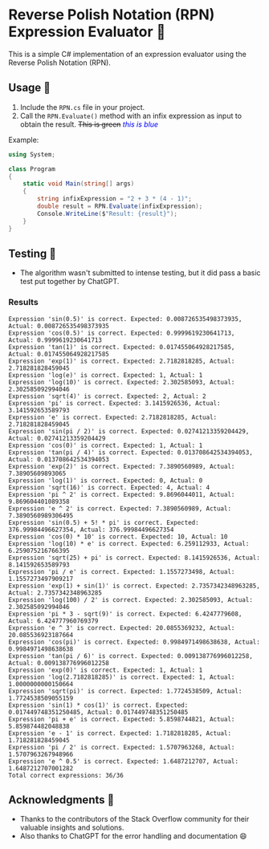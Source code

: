 <style>
    // resets
    s { text-decoration:none; } //strike-through
    em { font-style: normal; font-weight: bold; } //italic emphasis
    
    
    // colors
    s { color: green }
    em { color: blue }
</style>

# Reverse Polish Notation (RPN) Expression Evaluator 🧮

This is a simple C# implementation of an expression evaluator using the Reverse Polish Notation (RPN).

## Usage 🚀

1. Include the `RPN.cs` file in your project.
2. Call the `RPN.Evaluate()` method with an infix expression as input to obtain the result.
~~This is green~~
_this is blue_

Example:

```csharp
using System;

class Program
{
    static void Main(string[] args)
    {
        string infixExpression = "2 + 3 * (4 - 1)";
        double result = RPN.Evaluate(infixExpression);
        Console.WriteLine($"Result: {result}");
    }
}
```

## Testing 🧪

- The algorithm wasn't submitted to intense testing, but it did pass a basic test put together by ChatGPT.

### Results
```
Expression 'sin(0.5)' is correct. Expected: 0.008726535498373935, Actual: 0.008726535498373935
Expression 'cos(0.5)' is correct. Expected: 0.9999619230641713, Actual: 0.9999619230641713
Expression 'tan(1)' is correct. Expected: 0.017455064928217585, Actual: 0.017455064928217585
Expression 'exp(1)' is correct. Expected: 2.7182818285, Actual: 2.718281828459045
Expression 'log(e)' is correct. Expected: 1, Actual: 1
Expression 'log(10)' is correct. Expected: 2.302585093, Actual: 2.302585092994046
Expression 'sqrt(4)' is correct. Expected: 2, Actual: 2
Expression 'pi' is correct. Expected: 3.1415926536, Actual: 3.141592653589793
Expression 'e' is correct. Expected: 2.7182818285, Actual: 2.718281828459045
Expression 'sin(pi / 2)' is correct. Expected: 0.02741213359204429, Actual: 0.02741213359204429
Expression 'cos(0)' is correct. Expected: 1, Actual: 1
Expression 'tan(pi / 4)' is correct. Expected: 0.013708642534394053, Actual: 0.013708642534394053
Expression 'exp(2)' is correct. Expected: 7.3890560989, Actual: 7.38905609893065
Expression 'log(1)' is correct. Expected: 0, Actual: 0
Expression 'sqrt(16)' is correct. Expected: 4, Actual: 4
Expression 'pi ^ 2' is correct. Expected: 9.8696044011, Actual: 9.869604401089358
Expression 'e ^ 2' is correct. Expected: 7.3890560989, Actual: 7.3890560989306495
Expression 'sin(0.5) + 5! * pi' is correct. Expected: 376.99984496627354, Actual: 376.99984496627354
Expression 'cos(0) * 10' is correct. Expected: 10, Actual: 10
Expression 'log(10) * e' is correct. Expected: 6.259112933, Actual: 6.259075216766395
Expression 'sqrt(25) + pi' is correct. Expected: 8.1415926536, Actual: 8.141592653589793
Expression 'pi / e' is correct. Expected: 1.1557273498, Actual: 1.1557273497909217
Expression 'exp(1) + sin(1)' is correct. Expected: 2.7357342348963285, Actual: 2.7357342348963285
Expression 'log(100) / 2' is correct. Expected: 2.302585093, Actual: 2.302585092994046
Expression 'pi * 3 - sqrt(9)' is correct. Expected: 6.4247779608, Actual: 6.424777960769379
Expression 'e ^ 3' is correct. Expected: 20.0855369232, Actual: 20.085536923187664
Expression 'cos(pi)' is correct. Expected: 0.9984971498638638, Actual: 0.9984971498638638
Expression 'tan(pi / 6)' is correct. Expected: 0.009138776996012258, Actual: 0.009138776996012258
Expression 'exp(0)' is correct. Expected: 1, Actual: 1
Expression 'log(2.7182818285)' is correct. Expected: 1, Actual: 1.0000000000150664
Expression 'sqrt(pi)' is correct. Expected: 1.7724538509, Actual: 1.7724538509055159
Expression 'sin(1) * cos(1)' is correct. Expected: 0.017449748351250485, Actual: 0.017449748351250485
Expression 'pi + e' is correct. Expected: 5.8598744821, Actual: 5.859874482048838
Expression 'e - 1' is correct. Expected: 1.7182818285, Actual: 1.718281828459045
Expression 'pi / 2' is correct. Expected: 1.5707963268, Actual: 1.5707963267948966
Expression 'e ^ 0.5' is correct. Expected: 1.6487212707, Actual: 1.6487212707001282
Total correct expressions: 36/36
```

## Acknowledgments 🙏

- Thanks to the contributors of the Stack Overflow community for their valuable insights and solutions.
- Also thanks to ChatGPT for the error handling and documentation 😄
